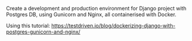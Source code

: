 Create a development and production environment for Django project with Postgres DB, using Gunicorn and Nginx, all containerised with Docker.

Using this tutorial:
https://testdriven.io/blog/dockerizing-django-with-postgres-gunicorn-and-nginx/
